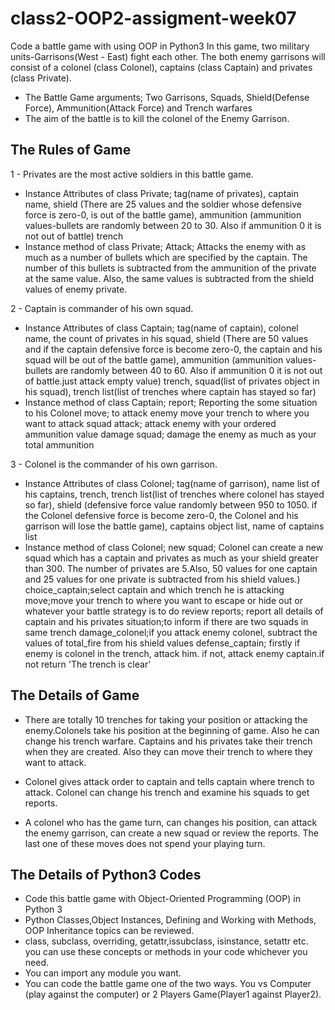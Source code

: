 # class2-OOP2-assigment-week07
Code a battle game with using OOP in Python3
In this game, two military units-Garrisons(West - East) fight each other.
The both enemy garrisons  will consist of a colonel (class Colonel), captains (class Captain) and privates (class Private).
- The Battle Game arguments; Two Garrisons, Squads, Shield(Defense Force), Ammunition(Attack Force) and Trench warfares
- The aim of the battle is to kill the colonel of the Enemy Garrison.


## The Rules of Game
1 - Privates are the most active soldiers in this battle game.
- Instance Attributes of class Private; 
  tag(name of privates), 
  captain name, 
  shield (There are 25 values and the soldier whose defensive force is zero-0, is out of the battle game),
  ammunition (ammunition values-bullets are randomly between 20 to 30. Also if ammunition 0 it is not out of battle)
  trench
- Instance method of class Private;
  Attack; Attacks the enemy with as much as a number of bullets which are specified by the captain.
          The number of this bullets is subtracted from the ammunition of the private at the same value.
          Also, the same values is subtracted from the shield values of enemy private.


2 - Captain is commander of his own squad.
- Instance Attributes of class Captain;
  tag(name of captain), 
  colonel name, 
  the count of privates in his squad,
  shield (There are 50 values and if the captain defensive force is become zero-0, the captain and his squad will be out of the battle game),
  ammunition (ammunition values-bullets are randomly between 40 to 60. Also if ammunition 0 it is not out of battle.just attack empty value)
  trench,
  squad(list of privates object in his squad),
  trench list(list of trenches where captain has stayed so far)
- Instance method of class Captain;
  report; Reporting  the some situation to his Colonel
  move; to attack enemy move your trench to where you want to attack
  squad attack; attack enemy with your ordered ammunition value
  damage squad; damage the enemy as much as your total ammunition




3 - Colonel is the commander of his own garrison.
- Instance Attributes of class Colonel;
  tag(name of garrison),
  name list of his captains,
  trench,
  trench list(list of trenches where colonel has stayed so far),
  shield (defensive force value randomly between 950 to 1050. if the Colonel defensive force is become zero-0, the Colonel and his garrison will lose the battle game),
  captains object list,
  name of captains list
- Instance method of class Colonel;
  new squad; Colonel can create a new squad which has a captain and          privates  as much as your shield greater than 300. The number of privates are 5.Also, 50 values for one captain and 25 values for one private is subtracted from his shield values.)
  choice_captain;select captain and which trench he is attacking
  move;move your trench to where you want to escape or hide out or whatever your battle strategy is to do
  review reports; report all details of captain and his privates
  situation;to inform if there are two squads in same trench
  damage_colonel;if you attack enemy colonel, subtract the values of total_fire from his shield values 
  defense_captain; firstly if enemy is colonel in the trench, attack him. if not, attack enemy captain.if not return 'The trench is clear'

## The Details of Game

- There are totally  10 trenches for taking your position or attacking the enemy.Colonels take his position at the beginning of game. Also he can change his trench warfare. Captains and his privates take their trench when they are created. Also they can move their trench to where they want to attack.

- Colonel gives attack order to captain and tells captain where trench to attack. Colonel can change his trench and examine his squads to get reports.

- A colonel who has the game turn, can changes his position, can attack the enemy garrison, can create a new squad or review the reports. The last one of these moves does not spend your playing turn. 

## The Details of Python3 Codes
- Code this battle game with Object-Oriented Programming (OOP) in Python 3
- Python Classes,Object Instances, Defining and Working with Methods, OOP Inheritance topics can be reviewed.
- class, subclass, overriding, getattr,issubclass, isinstance, setattr etc.
you can use these concepts or methods in your code whichever you need.
- You can import any module you want.
- You can code the battle game one of the two ways.  You vs Computer (play against the computer)
or 2 Players Game(Player1 against Player2). 

